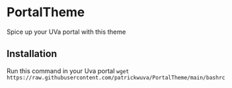 # PortalTheme
Spice up your UVa portal with this theme

## Installation
Run this command in your Uva portal
```wget https://raw.githubusercontent.com/patrickwuva/PortalTheme/main/bashrc```
